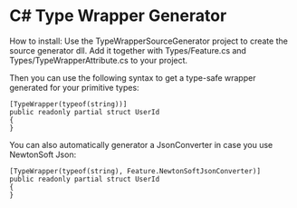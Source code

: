 
# C# Type Wrapper Generator

How to install: Use the TypeWrapperSourceGenerator project to create the source generator dll. 
Add it together with Types/Feature.cs and Types/TypeWrapperAttribute.cs to your project.

Then you can use the following syntax to get a type-safe wrapper generated for your primitive types:

```
[TypeWrapper(typeof(string))]
public readonly partial struct UserId
{
}
```

You can also automatically generator a JsonConverter in case you use NewtonSoft Json:

```
[TypeWrapper(typeof(string), Feature.NewtonSoftJsonConverter)]
public readonly partial struct UserId
{
}
```
